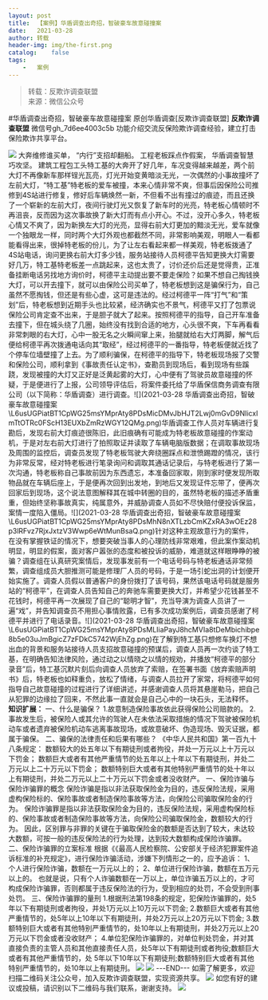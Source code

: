 ```yaml
---
layout:	post
title:	【案例】华盾调查出奇招，智破豪车故意碰撞案
date:	2021-03-28
author:	转载
header-img:	img/the-first.png
catalog:	false
tags:
	-	案例
---
```


<blockquote><p>转载：反欺诈调查联盟<br>
来源：微信公众号</p></blockquote>

#华盾调查出奇招，智破豪车故意碰撞案
原创华盾调查[反欺诈调查联盟]
**反欺诈调查联盟**
微信号gh_7d6ee4003c5b
功能介绍交流反保险欺诈调查经验，建立打击保险欺诈共享平台。

![]({{site.baseurl}}/postimg/L6usUGPiatBT1CpWG25msYMprAty8PDsMHt2okJxJ2qibiccsd7YKYxlBEeHicEfw99sNypriabQhxpGkpH9LbI5OXA.png)
大奔维修谁买单，
“内行”支招却翻船。
工程老板踩点作假案，
华盾调查智慧巧攻坚。
建筑工程包工头特工基的大奔开了好几年，车况变得越来越差，两个前大灯不再像新车那样锃光瓦亮，灯光开始变黄暗淡无光，一次偶然的小事故撞坏了左前大灯，“特工基”特老板的爱车被撞，本来心情非常不爽，但事后因保险公司推修到4S站进行修复，修好后车辆焕然一新，不但看不出有撞过的痕迹，而且还换了一个崭新的左前大灯，夜间行驶灯光又恢复了新车时的光亮，特老板心情顿时不再沮丧，反而因为这次事故换了新大灯而有点小开心。不过，没开心多久，特老板心情又不爽了，因为新换左大灯的光亮，显得右前大灯更加的黯淡无光，爱车就像一个独眼龙一样，同时两个大灯外观也都截然不同，非常影响美观，明眼人一看都能看得出来，很掉特老板的份儿，为了让左右看起来都一样美观，特老板拨通了4S站电话，询问更换右前大灯多少钱，服务站接待人员柯德平告知更换大灯需要好几万，特工基特老板差一点跳起来，这也太贵了，讨价还价后还是觉得贵，正准备挂断电话另找地方询价时，柯德平主动提出要不要走保险？如果不想自己掏钱换大灯，可以开去撞下，就可以由保险公司买单了，特老板想到这是骗保行为，自己虽然不愿掏钱，但还是有些心虚，这可是违法的。经过柯德平一阵“打气”和“策划”后，特老板想到近期手头也比较紧，经济确实也不景气，柯德平又打了包票说保险公司肯定查不出来，于是胆子就大了起来。按照柯德平的指导，自己开车准备去撞下，但在城头绕了几圈，始终没有找到合适的地方，心头很不爽，下车再看看非常刺眼的右大灯，心中一股无名之火瞬间窜上来，抬腿就给右大灯两脚，解气后便给柯德平再次拨通电话向其“取经”，经过柯德平的一番指导，特老板便就近找了个停车位墙壁撞了上去。为了顺利骗保，在柯德平的指导下，特老板现场报了交警和保险公司，顺利拿到《事故责任认定书》，查勘员到现场后，看到现场有些蹊跷，发现被撞的大灯又正好是泛黄起雾的大灯，心中便有了驾驶员故意碰撞的怀疑，于是便进行了上报，公司领导评估后，将案件委托给了华盾保信商务调查有限公司（以下简称：华盾调查）进行调查。![](2021-03-28
华盾调查出奇招，智破豪车故意碰撞案\\L6usUGPiatBT1CpWG25msYMprAty8PDsMicDMvJbHJT2Lwj0mGvD9NIicxlmTtOTRc0FScH13EUXbZmRzWGY12QMg.png)华盾调查工作人员对车辆进行复勘后，发现右前大灯痕迹很陈旧，此旧痕确有可能成为特老板故意碰撞的作案动机，于是对左右前大灯进行了拍照取证并读取了车辆电脑版数据；在调取事故现场及周围的监控后，调查员发现了特老板驾驶大奔绕圈踩点和泄愤踢蹬的情况，该行为非常反常，经对特老板进行笔录询问和调取其通话记录后，与特老板进行了第一次沟通，特老板称自己事故前因为东西遗忘，本准备回家取，刚到家时便发现所取物品就在车辆后座上，于是便再次回到出发地，到地后又发现证件忘带了，便再次回家后到现场，这个说法意图解释其在城中转圈的目的，虽然特老板的描述矛盾重重，但始终坚称事故真实，纯属意外，并威胁调查人员如不尽快赔付便投诉保监，案情一度陷入僵局。![](2021-03-28
华盾调查出奇招，智破豪车故意碰撞案\\L6usUGPiatBT1CpWG25msYMprAty8PDsMhN8nXTLzbCmKZxRA3wOEz28p3lRFvz7RjxJxtzV3Wwp6eWtMunBsaQ.png)针对这种主观故意行为的案件，在没有掌握铁证的情况下，想要突破当事人的心理防线非常艰难，但此案作案动机明显，明显的假案，面对客户嚣张的态度和被投诉的威胁，难道就这样眼睁睁的被骗？调查组在认真研究案情后，发现事发前有一个电话号码与特老板通话非常频繁，调查组成员大胆推测可能是修理厂人员的号码，于是一场引蛇出洞的计划便开始实施了。调查人员假以普通客户的身份拨打了该号码，果然该电话号码就是服务站的“柯德平”，在调查人员告知自己的奔驰车需要更换大灯，并希望少花钱甚至不花钱时，柯德平再一次展现了自己的“聪明才智”，充当导演为调查人员讲了一遍“戏”，并告知调查员不用担心事情败露，已有多次成功案例后，调查员感谢了柯德平并进行了电话录音。![](2021-03-28
华盾调查出奇招，智破豪车故意碰撞案\\L6usUGPiatBT1CpWG25msYMprAty8PDsMLIiaPayJ8hcMVIa8tDeMbichibpe8b5e03uJmBgicZ7zFDkC5742WjEhZg.png)在了解到特工基只想修车换灯不想出血的背景和服务站接待人员支招故意碰撞的预谋后，调查人员再一次约谈了特工基，在明确告知法律风险，通过动之以情晓之以情的规劝，并播放“柯德平的部分录音”后，特工基沉默片刻后向调查人员放弃了索赔，在签署书面《放弃索赔声明书》后，特老板也如释重负，放松了情绪，与调查人员拉开了家常，将柯德平如何指导自己故意碰撞的过程进行了详细讲述，并感谢调查人员将其悬崖勒马，把自己从犯罪的边缘拉了回来，不然此事一直就会是自己心中的一块石头，无法释怀。
**知识扩展：**
一、什么是骗保？
1.故意制造保险事故依此获得保险公司赔款的。
2.事故发生后，被保险人或其允许的驾驶人在未依法采取措施的情况下驾驶被保险机动车或者遗弃被保险机动车逃离事故现场，或故意破坏、伪造现场、毁灭证据，都属于骗保。
二、骗保的法律责任和后果有哪些？
《中华人民共和国》第一百九十八条规定：
数额较大的处五年以下有期徒刑或者拘役，并处一万元以上十万元以下罚金；
数额巨大或者有其他严重情节的处五年以上十年以下有期徒刑，并处二万元以上二十万元以下罚金；
数额特别巨大或者有其他特别严重情节的处十年以上有期徒刑，并处二万元以上二十万元以下罚金或者没收财产。
一、保险诈骗与保险诈骗罪的概念
保险诈骗是指以非法获取保险金为目的，违反保险法规，采用虚构保险标的、保险事故或者制造保险事故等方法，向保险公司骗取保险金的行为。
保险诈骗罪是指以非法获取保险金为目的，违反保险法规，采用虚构保险标的、保险事故或者制造保险事故等方法，向保险公司骗取保险金，数额较大的行为。
因此，区别罪与非罪的关键在于骗取保险金的数额是否达到了较大，未达较大数额，可按一般的违反保险法的行为处理，达到较大数额构成保险诈骗罪。
二、保险诈骗罪的立案标准
根据《《最高人民检察院、公安部关于经济犯罪案件追诉标准的补充规定》，进行保险诈骗活动，涉嫌下列情形之一的，应予追诉：
1、个人进行保险诈骗，数额在一万元以上的；
2、单位进行保险诈骗，数额在五万元以上的。
也就是说，只有个人诈骗数额在一万以上，单位诈骗五万以上的，才可构成保险诈骗罪，否则都属于违反保险法的行为，受到相应的处罚，不会受到刑事处罚。
三、保险诈骗罪的量刑
1.根据刑法第198条的规定，犯保险诈骗罪的，处5年以下有期徒刑或者拘役，并处1万元以上10万元以下罚金;
2.数额巨大或者有其他严重情节的，处5年以上10年以下有期徒刑，并处2万元以上20万元以下罚金;
3.数额特别巨大或者有其他特别严重情节的，处10年以上有期徒刑，并处2万元以上20万元以下罚金或者没收财产；
4.单位犯保险诈骗罪的，对单位判处罚金，并对其直接负责的主管人员和其他直接责任人员，处5年以下有期徒刑或者拘役;数额巨大或者有其他严重情节的，处
5年以下10年以下有期徒刑;数额特别巨大或者有其他特别严重情节的，处10年以上有期徒刑。
![]({{site.baseurl}}/postimg/L6usUGPiatBSs5Yxdp5NU9dpdqWanE7Mq7XpTo0mwlia1gia9NNFGTRYKdpVvrK2KgpAPictg52F8U9sicXI1jQ1dzA.jpeg)
![]({{site.baseurl}}/postimg/L6usUGPiatBRHiaTnBLKdskSP3wYDcZtJf2f60h3UdpFM6GSwK7CCH2tbN5oylMEt626eF9adsGd1vhInpcsALqA.png)
\---END---
如需了解更多，欢迎扫描二维码关注公众号，加入反欺诈调查联盟，实现资源共享。
![]({{site.baseurl}}/postimg/L6usUGPiatBSs5Yxdp5NU9dpdqWanE7MqCqBlT3XLvPJX3Gf5uyzzsibZ3VPBdLY8ianrrF0435iblVibnnsnhQtsrA.png)
如您有好的建议或投稿，请识别以下二维码与我们联系，谢谢支持。
![]({{site.baseurl}}/postimg/L6usUGPiatBSs5Yxdp5NU9dpdqWanE7MqYb9n6jCLpxmhRibvYPhBANA3vIEcXaJUFdicjQialft2McicOcAlMC1W0g.png)
